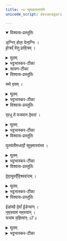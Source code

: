 ```yaml
---
title: ०४ स्रुचावादापयति
unicode_script: devanagari

---
```

<details open><summary>विश्वास-प्रस्तुतिः</summary>

अ॒ग्निर् होता॒ वेत्व॒ग्निः ।  
हो॒त्रव्ँ वे॑त्तु प्रावि॒त्रम् ।  
</details>

<details><summary>मूलम्</summary>

अ॒ग्निर् होता॒ वेत्व॒ग्निः ।  
हो॒त्रव्ँ वे॑त्तु प्रावि॒त्रम् ।  
</details>

<details><summary>भट्टभास्कर-टीका</summary>

1स्रुचावादापयति - अग्निर्होतेति ॥ अयमग्निः होता देवानां यष्टा वेतु पिबत्वाज्यम् । अग्निमयं होत्रं यज्ञं होतव्यं वा हविः वेत्तु यथावज्जानातु । प्रावित्रं प्रकर्षेण तर्पणं पाकं वा सर्वेषाम् ।  
</details>

<details><summary>सायण-टीका</summary>

<div class="js_include" includetitle="false" newlevelforh1="2" unfilled url="/vedAH_yajuH/taittirIyam/sArasvata-vibhAgaH/saMhitA.sarva-prastutiH/2/5/09.md"> द्रष्टव्यम्।
</div>
</details>

<details open><summary>विश्वास-प्रस्तुतिः</summary>

स्मो व॒यम् ।  
</details>

<details><summary>मूलम्</summary>

स्मो व॒यम् ।  
</details>

<details><summary>भट्टभास्कर-टीका</summary>

किञ्च - वयमपि मनुष्यहोतारः स्मः यथा सन्तो वर्तामहे यथा सर्वदा यष्टारस्स्याम । दैवहोतृमात्रेण यागानिर्वृत्तेरित्थमुक्तम् ।  
</details>

<details open><summary>विश्वास-प्रस्तुतिः</summary>

सा॒धु ते॑ यजमान दे॒वता॑ ।  
</details>

<details><summary>मूलम्</summary>

सा॒धु ते॑ यजमान दे॒वता॑ ।  
</details>

<details><summary>भट्टभास्कर-टीका</summary>

हे यजमान! तव साधु साधयित्र्येव देवता अभिप्रेतस्य, साधु वाऽभिप्रेतं संपादयिष्यति संपादयतु वा ।  
</details>

<details open><summary>विश्वास-प्रस्तुतिः</summary>

घृ॒तव॑तीमध्वर्यो॒ स्रुच॒मास्य॑स्व ।  
</details>

<details><summary>मूलम्</summary>

घृ॒तव॑तीमध्वर्यो॒ स्रुच॒मास्य॑स्व ।  
</details>

<details><summary>भट्टभास्कर-टीका</summary>

हे अध्वर्यो! त्वं तदर्थं घृतवतीं घृतपूर्णां स्रुचं जुहूं आस्यस्व आदत्स्व आक्षेप आदानम् । 'उपसर्गादस्यत्योह्योर्वा वचनम्' इत्यात्मनेपदम् । स्रुचमिति सामान्येन जुहूपभृतोरभिधानम् । 'यद्द्वे इव ब्रूयात्' इति द्विवचनप्रतिषेधात् । यद्वा - जुह्वा एव ग्रहणं होमसाधनत्वात् तामेवादापयति, तदर्थत्वादितरा तामनुगच्छत्येव । 'द्वे इव' इति चार्थस्य प्रतिषेधः, न शब्दमात्रस्य, तेन द्वयोस्सामान्यग्रहणं युक्तमेव तस्याः भ्रातृव्यदेवत्यत्वात्, तस्माज्जुहूमेवादापयति ।  
</details>

<details open><summary>विश्वास-प्रस्तुतिः</summary>

दे॒वा॒युवव्ँ॑वि॒श्ववा॑राम् ।  
</details>

<details><summary>मूलम्</summary>

दे॒वा॒युवव्ँ॑वि॒श्ववा॑राम् ।  
</details>

<details><summary>भट्टभास्कर-टीका</summary>

देवायुवं देवानामाहुतिभिः मिश्रयित्रीम् । यौतेः क्विप् । 'ऊञ्च गमादीनाम्' इति ऊकारः ।देवान्वा भोक्तृत्वेन कामयमानाम् । 'क्याच्छन्दमि' इत्युप्रत्यये तन्वादित्वात् उवङ् । विश्ववारां विश्वेऽपि वरितारो यस्याः सर्वसिद्धिहेतुत्वात् । विश्वकालवर्तिनींवा ।  
</details>

<details open><summary>विश्वास-प्रस्तुतिः</summary>

ईडा॑महै दे॒वाँ ई॒डेन्या॑न् ।  
न॒म॒स्याम॑ नम॒स्या॑न् ।   
यजा॑म य॒ज्ञिया॑न् ॥7॥  
</details>

<details><summary>मूलम्</summary>

ईडा॑महै दे॒वाँ ई॒डेन्या॑न् ।  
न॒म॒स्याम॑ नम॒स्या॑न् ।   
यजा॑म य॒ज्ञिया॑न् ॥7॥  
</details>

<details><summary>भट्टभास्कर-टीका</summary>

ईडामहा इत्यादि । ईडेन्याः स्तोतव्याः नमस्याः परिचरणार्हाः यज्ञिया यज्ञार्हाः । 'मनुष्या वा ईडेन्याः' इति ब्राह्मणम् ॥

इति तैत्तिरीये ब्राह्मणे तृतीये पञ्चमे चतुर्थोऽनुवाकः ॥  

</details>